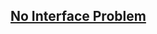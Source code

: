## [No Interface Problem](https://askubuntu.com/questions/348712/there-are-no-interfaces-on-which-a-capture-can-be-done)
